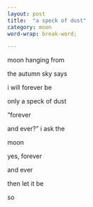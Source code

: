 ```yaml
---
layout: post
title:  "a speck of dust"
category: moon
word-wrap: break-word;

---
```


moon hanging from

the autumn sky says

i will forever be

only a speck of dust


“forever

and ever?” i ask the 

moon


yes, forever

and ever


then let it be

so
